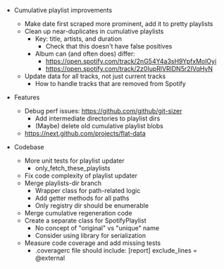 - Cumulative playlist improvements
    - Make date first scraped more prominent, add it to pretty playlists
    - Clean up near-duplicates in cumulative playlists
        - Key: title, artists, and duration
            - Check that this doesn't have false positives
        - Album can (and often does) differ:
            - https://open.spotify.com/track/2nG54Y4a3sH9YpfxMolOyi
            - https://open.spotify.com/track/2z0IupRlVRlDN5r2IVqHyN
    - Update data for all tracks, not just current tracks
        - How to handle tracks that are removed from Spotify

- Features
    - Debug perf issues: https://github.com/github/git-sizer
        - Add intermediate directories to playlist dirs
        - (Maybe) delete old cumulative playlist blobs
    - https://next.github.com/projects/flat-data

- Codebase
    - More unit tests for playlist updater
        - only_fetch_these_playlists
    - Fix code complexity of playlist updater
    - Merge playlists-dir branch
        - Wrapper class for path-related logic
        - Add getter methods for all paths
        - Only registry dir should be enumerable
    - Merge cumulative regeneration code
    - Create a separate class for SpotifyPlaylist
        - No concept of "original" vs "unique" name
        - Consider using library for serialization
    - Measure code coverage and add missing tests
        - .coveragerc file should include:
          [report]
          exclude_lines = @external
